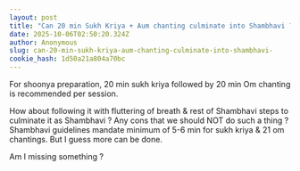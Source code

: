 ```yaml
---
layout: post
title: "Can 20 min Sukh Kriya + Aum chanting culminate into Shambhavi ?"
date: 2025-10-06T02:50:20.324Z
author: Anonymous
slug: can-20-min-sukh-kriya-aum-chanting-culminate-into-shambhavi-
cookie_hash: 1d50a21a804a70bc
---
```


For shoonya preparation, 20 min sukh kriya followed by 20 min Om chanting is recommended per session.

How about following it with fluttering of breath & rest of Shambhavi steps to culminate it as Shambhavi ? Any cons that we should NOT do such a thing ? Shambhavi guidelines mandate minimum of 5-6 min for sukh kriya & 21 om chantings. But I guess more can be done.

Am I missing something ?

